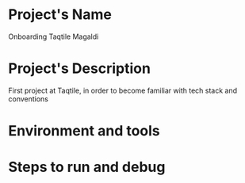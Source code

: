 # Project's Name
Onboarding Taqtile Magaldi

# Project's Description
First project at Taqtile, in order to become familiar with tech stack and conventions

# Environment and tools
# Steps to run and debug